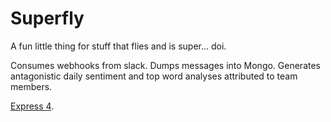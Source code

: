 # Superfly

A fun little thing for stuff that flies and is super... doi. 

Consumes webhooks from slack.  Dumps messages into Mongo.  Generates antagonistic daily sentiment and top word analyses attributed to team members.

[Express 4](http://expressjs.com/).


